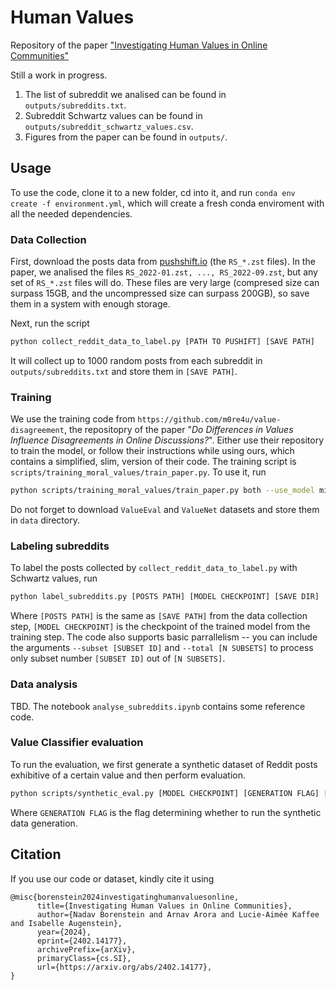 # Human Values

Repository of the paper ["Investigating Human Values in Online Communities"](https://arxiv.org/abs/2402.14177)

Still a work in progress.

1. The list of subreddit we analised can be found in `outputs/subreddits.txt`.
2. Subreddit Schwartz values can be found in `outputs/subreddit_schwartz_values.csv`.
3. Figures from the paper can be found in `outputs/`.

## Usage
To use the code, clone it to a new folder, cd into it, and run `conda env create -f environment.yml`, which will create a fresh conda enviroment with all the needed dependencies.

### Data Collection
First, download the posts data from [pushshift.io](https://pushshift.io/) (the `RS_*.zst` files). In the paper, we analised the files `RS_2022-01.zst, ..., RS_2022-09.zst`, but any set of `RS_*.zst` files will do. These files are very large (compresed size can surpass 15GB, and the uncompressed size can surpass 200GB), so save them in a system with enough storage.

Next, run the script 

```bash
python collect_reddit_data_to_label.py [PATH TO PUSHIFT] [SAVE PATH]
```

It will collect up to 1000 random posts from each subreddit in `outputs/subreddits.txt` and store them in `[SAVE PATH]`.

### Training

We use the training code from `https://github.com/m0re4u/value-disagreement`, the repositopry of the paper "*Do Differences in Values Influence Disagreements in Online Discussions?*".
Either use their repository to train the model, or follow their instructions while using ours, which contains a simplified, slim, version of their code. The training script is `scripts/training_moral_values/train_paper.py`. To use it, run

```bash
python scripts/training_moral_values/train_paper.py both --use_model microsoft/deberta-v3-base --n_runs 1
```

Do not forget to download `ValueEval` and `ValueNet` datasets and store them in `data` directory.

### Labeling subreddits

To label the posts collected by `collect_reddit_data_to_label.py` with Schwartz values, run

```bash
python label_subreddits.py [POSTS PATH] [MODEL CHECKPOINT] [SAVE DIR]
```

Where `[POSTS PATH]` is the same as `[SAVE PATH]` from the data collection step, `[MODEL CHECKPOINT]` is the checkpoint of the trained model from the training step. The code also supports basic parrallelism -- you can include the arguments `--subset [SUBSET ID]` and `--total [N SUBSETS]` to process only subset number `[SUBSET ID]` out of `[N SUBSETS]`.


### Data analysis

TBD. The notebook `analyse_subreddits.ipynb` contains some reference code.


### Value Classifier evaluation

To run the evaluation, we first generate a synthetic dataset of Reddit posts exhibitive of a certain value and then perform evaluation.

```bash
python scripts/synthetic_eval.py [MODEL CHECKPOINT] [GENERATION FLAG] [GENERATION CUT-OFF] [POSTS PATH]
```
 Where `GENERATION FLAG` is the flag determining whether to run the synthetic data generation.

## Citation
If you use our code or dataset, kindly cite it using
```
@misc{borenstein2024investigatinghumanvaluesonline,
      title={Investigating Human Values in Online Communities}, 
      author={Nadav Borenstein and Arnav Arora and Lucie-Aimée Kaffee and Isabelle Augenstein},
      year={2024},
      eprint={2402.14177},
      archivePrefix={arXiv},
      primaryClass={cs.SI},
      url={https://arxiv.org/abs/2402.14177}, 
}
```
